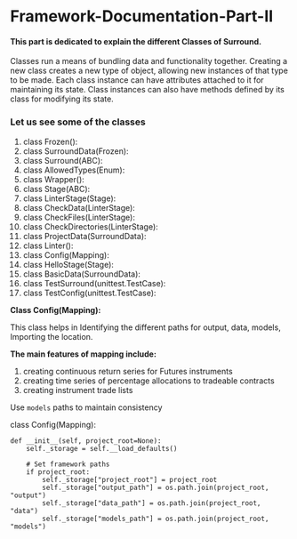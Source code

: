 # Framework-Documentation-Part-II
#### This part is dedicated to explain the different **Classes** of Surround.
Classes run a means of bundling data and functionality together. Creating a new class creates a new type of object, allowing new instances of that type to be made. Each class instance can have attributes attached to it for maintaining its state. Class instances can also have methods defined by its class for modifying its state.

### Let us see some of the classes 
1. 	class Frozen():
2.	class SurroundData(Frozen):
3.	class Surround(ABC):
4.	class AllowedTypes(Enum):
5.	class Wrapper():
6.	class Stage(ABC):
7.	class LinterStage(Stage):
8.	class CheckData(LinterStage):
9.	class CheckFiles(LinterStage):
10.	class CheckDirectories(LinterStage):
11.	class ProjectData(SurroundData):
12.	class Linter():
13.	class Config(Mapping):
14.	class HelloStage(Stage):
15.	class BasicData(SurroundData):
16.	class TestSurround(unittest.TestCase):
17.	class TestConfig(unittest.TestCase):

**Class Config(Mapping):** 

This class helps in Identifying the different paths for output, data, models, Importing the location.

**The main features of mapping include:**

1.	creating continuous return series for Futures instruments
2.	creating time series of percentage allocations to tradeable contracts
3.	creating instrument trade lists

Use `models` paths to maintain consistency

class Config(Mapping):

    def __init__(self, project_root=None):
        self._storage = self.__load_defaults()

        # Set framework paths
        if project_root:
            self._storage["project_root"] = project_root
            self._storage["output_path"] = os.path.join(project_root, "output")
            self._storage["data_path"] = os.path.join(project_root, "data")
            self._storage["models_path"] = os.path.join(project_root, "models")
            












